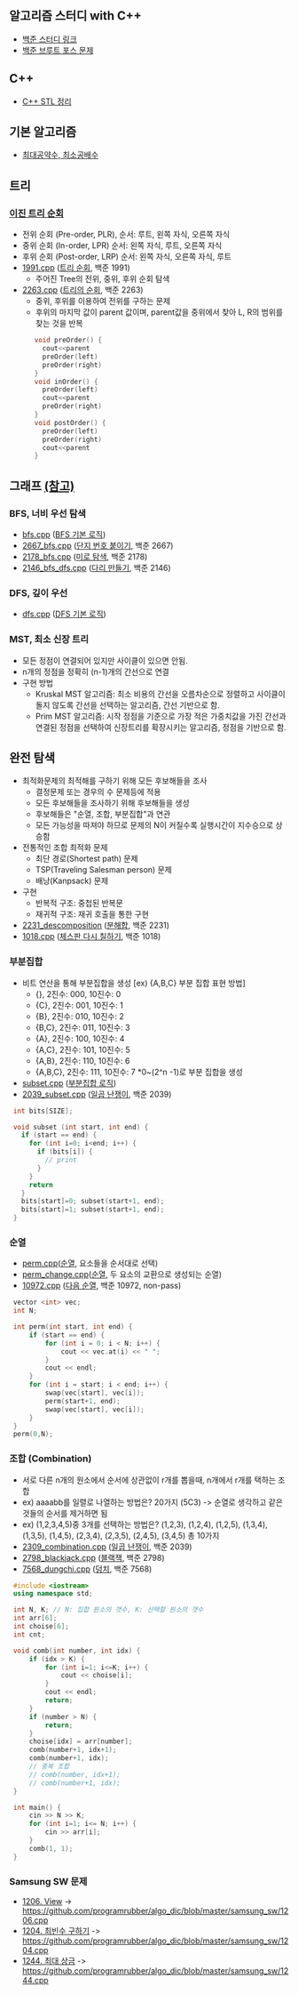 알고리즘 스터디 with C++
--------------
  * [백준 스터디 링크]
  * [백준 브루트 포스 문제]

## C++
  * [C++ STL 정리]

## 기본 알고리즘
  - [최대공약수, 최소공배수]

## 트리
  ### [이진 트리 순회]
   * 전위 순회 (Pre-order, PLR), 순서: 루트, 왼쪽 자식, 오른쪽 자식
   * 중위 순회 (In-order, LPR)   순서: 왼쪽 자식, 루트, 오른쪽 자식
   * 후위 순회 (Post-order, LRP) 순서: 왼쪽 자식, 오른쪽 자식, 루트
   * [1991.cpp] ([트리 순회], 백준 1991)
     * 주어진 Tree의 전위, 중위, 후위 순회 탐색
   * [2263.cpp] ([트리의 순회], 백준 2263)
     * 중위, 후위를 이용하여 전위를 구하는 문제
     * 후위의 마지막 값이 parent 값이며, parent값을 중위에서 찾아 L, R의 범위를 찾는 것을 반복
     ```cpp
        void preOrder() {
          cout<<parent
          preOrder(left)
          preOrder(right)
        }
        void inOrder() {
          preOrder(left)
          cout<<parent
          preOrder(right)
        }
        void postOrder() {
          preOrder(left)
          preOrder(right)
          cout<<parent
        }
     ```
## 그래프 [(참고)]
  ### BFS, 너비 우선 탐색
   * [bfs.cpp] ([BFS 기본 로직])
   * [2667_bfs.cpp] ([단지 번호 붙이기], 백준 2667)
   * [2178_bfs.cpp] ([미로 탐색], 백준 2178)
   * [2146_bfs_dfs.cpp] ([다리 만들기], 백준 2146)
  ### DFS, 깊이 우선 
   * [dfs.cpp] ([DFS 기본 로직])
  ### MST, 최소 신장 트리
   * 모든 정점이 연결되어 있지만 사이클이 있으면 안됨.
   * n개의 정점을 정확히 (n-1)개의 간선으로 연결
   * 구현 방법
     - Kruskal MST 알고리즘: 최소 비용의 간선을 오름차순으로 정렬하고 사이클이 돌지 않도록 간선을 선택하는 알고리즘, 간선 기반으로 함.
     - Prim MST 알고리즘: 시작 정점을 기준으로 가장 적은 가중치값을 가진 간선과 연결된 정점을 선택하여 신장트리를 확장시키는 알고리즘, 정점을 기반으로 함.
## 완전 탐색
  * 최적화문제의 최적해를 구하기 위해 모든 후보해들을 조사
    - 결정문제 또는 경우의 수 문제등에 적용
    - 모든 후보해들을 조사하기 위해 후보해들을 생성
    - 후보해들은 "순열, 조합, 부분집합"과 연관
    - 모든 가능성을 따져야 하므로 문제의 N이 커질수록 실행시간이 지수승으로 상승함
  * 전통적인 조합 최적화 문제
    - 최단 경로(Shortest path) 문제
    - TSP(Traveling Salesman person) 문제
    - 배낭(Kanpsack) 문제
  * 구현
    - 반복적 구조: 중첩된 반복문
    - 재귀적 구조: 재귀 호출을 통한 구현
  * [2231_descomposition] ([분해합], 백준 2231)
  * [1018.cpp] ([체스판 다시 칠하기], 백준 1018)
  ### 부분집합
   * 비트 연산을 통해 부분집합을 생성 [ex) {A,B,C} 부분 집합 표현 방법]
     - {},      2진수: 000, 10진수: 0
     - {C},     2진수: 001, 10진수: 1
     - {B},     2진수: 010, 10진수: 2
     - {B,C},   2진수: 011, 10진수: 3
     - {A},     2진수: 100, 10진수: 4
     - {A,C},   2진수: 101, 10진수: 5
     - {A,B},   2진수: 110, 10진수: 6
     - {A,B,C}, 2진수: 111, 10진수: 7
    *0~(2^n -1)로 부분 집합을 생성
   * [subset.cpp] ([부분집합 로직])
   * [2039_subset.cpp] ([일곱 난쟁이], 백준 2039)
   ```cpp
    int bits[SIZE];

    void subset (int start, int end) {
      if (start == end) {
        for (int i=0; i<end; i++) {
          if (bits[i]) {
            // print
          }
        }
        return
      }
      bits[start]=0; subset(start+1, end);
      bits[start]=1; subset(start+1, end);
    }
   ```
  ### 순열
   * [perm.cpp]([순열], 요소들을 순서대로 선택)
   * [perm_change.cpp]([순열], 두 요소의 교환으로 생성되는 순열)
   * [10972.cpp] ([다음 순열], 백준 10972, non-pass)
   ```cpp
    vector <int> vec;
    int N;

    int perm(int start, int end) {
        if (start == end) {
            for (int i = 0; i < N; i++) {
                cout << vec.at(i) << " ";
            }
            cout << endl;
        }
        for (int i = start; i < end; i++) {
            swap(vec[start], vec[i]);
            perm(start+1, end);
            swap(vec[start], vec[i]);
        }
    }
    perm(0,N);
   ```
 ### 조합 (Combination)
   * 서로 다른 n개의 원소에서 순서에 상관없이 r개를 뽑을때, n개에서 r개를 택하는 조합
   * ex) aaaabb를 일렬로 나열하는 방법은? 20가지 (5C3) -> 순열로 생각하고 같은것들의 순서를 제거하면 됨
   * ex) (1,2,3,4,5)중 3개를 선택하는 방법은?
     (1,2,3), (1,2,4), (1,2,5), (1,3,4), (1,3,5), (1,4,5), (2,3,4), (2,3,5), (2,4,5), (3,4,5) 총 10가지
   * [2309_combination.cpp] ([일곱 난쟁이], 백준 2039)
   * [2798_blackjack.cpp] ([블랙잭], 백준 2798)
   * [7568_dungchi.cpp] ([덩치], 백준 7568)
   ```cpp
    #include <iostream>
    using namespace std;

    int N, K; // N: 집합 원소의 갯수, K: 선택할 원소의 갯수
    int arr[6];
    int choise[6];
    int cnt;

    void comb(int number, int idx) {
        if (idx > K) {
            for (int i=1; i<=K; i++) {
                cout << choise[i];
            }
            cout << endl;
            return;
        }
        if (number > N) {
            return;
        }
        choise[idx] = arr[number];
        comb(number+1, idx+1);
        comb(number+1, idx);
        // 중복 조합
        // comb(number, idx+1);
        // comb(number+1, idx);
    }

    int main() {
        cin >> N >> K;
        for (int i=1; i<= N; i++) {
            cin >> arr[i];
        }
        comb(1, 1);
    }
   ```
 ### Samsung SW 문제
  * [1206. View] -> https://github.com/programrubber/algo_dic/blob/master/samsung_sw/1206.cpp
  * [1204. 최빈수 구하기] -> https://github.com/programrubber/algo_dic/blob/master/samsung_sw/1204.cpp
  * [1244. 최대 상금] -> https://github.com/programrubber/algo_dic/blob/master/samsung_sw/1244.cpp

[bfs.cpp]: https://github.com/programrubber/algo_dic/blob/master/algo/bfs.cpp
[dfs.cpp]: https://github.com/programrubber/algo_dic/blob/master/algo/dfs.cpp
[subset.cpp]: https://github.com/programrubber/algo_dic/blob/master/algo/subset.cpp
[perm.cpp]: https://github.com/programrubber/algo_dic/blob/master/algo/perm.cpp
[perm_change.cpp]: https://github.com/programrubber/algo_dic/blob/master/algo/perm_change.cpp

[2667_bfs.cpp]: https://github.com/programrubber/algo_dic/blob/master/src/2667_bfs.cpp
[2178_bfs.cpp]: https://github.com/programrubber/algo_dic/blob/master/src/2178_bfs.cpp
[2146_bfs_dfs.cpp]: https://github.com/programrubber/algo_dic/blob/master/src/2146_bfs_dfs.cpp
[2039_subset.cpp]: https://github.com/programrubber/algo_dic/blob/master/src/2039_subset.cpp
[10972.cpp]: https://github.com/programrubber/algo_dic/blob/master/src/10972.cpp
[2263.cpp]: https://github.com/programrubber/algo_dic/blob/master/src/2263.cpp
[1991.cpp]: https://github.com/programrubber/algo_dic/blob/master/src/1991.cpp
[2309_combination.cpp]: https://github.com/programrubber/algo_dic/blob/master/src/2039_combination.cpp
[2798_blackjack.cpp]: https://github.com/programrubber/algo_dic/blob/master/src/2798_blackjack.cpp
[2231_descomposition]: https://github.com/programrubber/algo_dic/blob/master/src/2231_descomposition
[7568_dungchi.cpp]: https://github.com/programrubber/algo_dic/blob/master/src/7568_dungchi.cpp
[1018.cpp]: https://github.com/programrubber/algo_dic/blob/master/src/1018.cpp

[BFS 기본 로직]: http://www.algocoding.net/graph/traversal/BFS.html
[단지 번호 붙이기]: https://www.acmicpc.net/problem/2667
[미로 탐색]: https://www.acmicpc.net/problem/2178
[DFS 기본 로직]: http://www.algocoding.net/graph/traversal/DFS.html
[다리 만들기]: https://www.acmicpc.net/problem/2146
[부분집합 로직]: http://www.algocoding.net/design/search/subset.html
[일곱 난쟁이]: https://www.acmicpc.net/problem/2309
[트리의 순회]: https://www.acmicpc.net/problem/2263
[순열]: http://www.algocoding.net/design/search/permutation.html
[다음 순열]: https://www.acmicpc.net/problem/10972
[이진 트리 순회]: https://github.com/programrubber/algo_dic/blob/master/algo/binary_tree.cpp
[트리 순회]: https://www.acmicpc.net/problem/1991
[블랙잭]: https://www.acmicpc.net/problem/2798
[분해합]: https://www.acmicpc.net/problem/2231
[덩치]: https://www.acmicpc.net/problem/7568
[체스판 다시 칠하기]: https://www.acmicpc.net/problem/1018

[최대공약수, 최소공배수]: https://github.com/programrubber/algo_dic/blob/master/doc/200804_gcd_lcm.md
[C++ STL 정리]: https://github.com/programrubber/algo_dic/blob/master/doc/200804_cpp_stl.md

[(참고)]: https://github.com/WeareSoft/algorithm-study/blob/master/contents/180715.md
[백준 스터디 링크]: https://www.acmicpc.net/workbook/top
[백준 브루트 포스 문제]: https://www.acmicpc.net/step/22

[1206. View]: https://swexpertacademy.com/main/code/problem/problemDetail.do?contestProbId=AV134DPqAA8CFAYh&categoryId=AV134DPqAA8CFAYh&categoryType=CODE
[1204. 최빈수 구하기]: https://swexpertacademy.com/main/code/problem/problemDetail.do?contestProbId=AV13zo1KAAACFAYh&categoryId=AV13zo1KAAACFAYh&categoryType=CODE
[1244. 최대 상금]: https://swexpertacademy.com/main/code/problem/problemDetail.do?contestProbId=AV15Khn6AN0CFAYD&categoryId=AV15Khn6AN0CFAYD&categoryType=CODE
